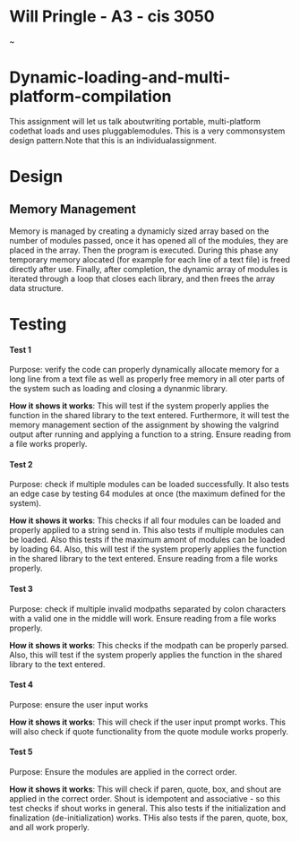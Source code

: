 # Will Pringle - A3 - cis 3050
~
# Dynamic-loading-and-multi-platform-compilation
This assignment will let us talk aboutwriting portable, multi-platform codethat loads and uses pluggablemodules. This is a very commonsystem design pattern.Note that this is an individualassignment.

# Design
## Memory Management
Memory is managed by creating a dynamicly sized array based on the number of modules passed, once it has opened all of the modules, they are placed in the array. Then the program is executed. During this phase any temporary memory alocated (for example for each line of a text file) is freed directly after use. Finally, after completion, the dynamic array of modules is iterated through a loop that closes each library, and then frees the array data structure.


# Testing

#### Test 1
Purpose: verify the code can properly dynamically allocate memory for a long line from a text file as well as properly free memory in all oter parts of the system such as loading and closing a dynanmic library.

**How it shows it works**: This will test if the system properly applies the function in the shared library to the text entered. Furthermore, it will test the memory management section of the assignment by showing the valgrind output after running  and applying a function to a string. Ensure reading from a file works properly.

#### Test 2
Purpose: check if multiple modules can be loaded successfully. It also tests an edge case by testing 64 modules at once (the maximum defined for the system). 

**How it shows it works**:  This checks if all four modules can be loaded and properly applied to a string send in. This also tests if multiple modules can be loaded. Also this tests if the maximum amont of modules can be loaded by loading 64. Also, this will test if the system properly applies the function in the shared library to the text entered. Ensure reading from a file works properly.

#### Test 3
Purpose: check if multiple invalid modpaths separated by colon characters with a valid one in the middle will work. Ensure reading from a file works properly.

**How it shows it works**: This checks if the modpath can be properly parsed. Also, this will test if the system properly applies the function in the shared library to the text entered.

#### Test 4
Purpose: ensure the user input works

**How it shows it works**: This will check if the user input prompt works. This will also check if quote functionality from the quote module works properly. 

#### Test 5
Purpose: Ensure the modules are applied in the correct order.

**How it shows it works**: This will check if paren, quote, box, and shout are applied in the correct order. Shout is idempotent and associative - so this test checks if shout works in general. This also tests if the initialization and finalization (de-initialization) works. THis also tests if the paren, quote, box, and all work properly.

